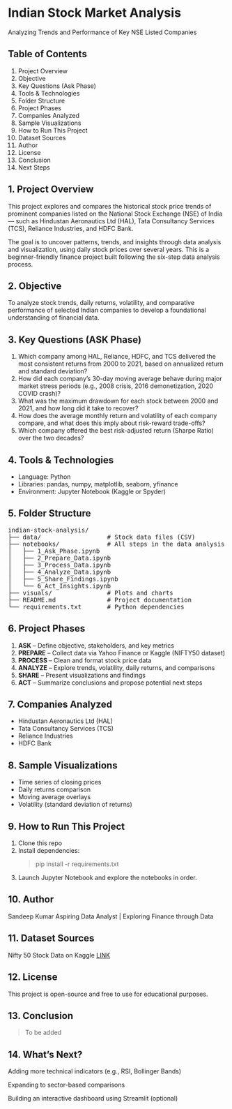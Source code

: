 # Indian Stock Market Analysis
Analyzing Trends and Performance of Key NSE Listed Companies

## Table of Contents
1. Project Overview
2. Objective
3. Key Questions (Ask Phase)
4. Tools & Technologies
5. Folder Structure
6. Project Phases
7. Companies Analyzed
8. Sample Visualizations
9. How to Run This Project
10. Dataset Sources
11. Author
12. License
13. Conclusion
14. Next Steps


## 1. Project Overview
This project explores and compares the historical stock price trends of prominent companies listed on the National Stock Exchange (NSE) of India — such as Hindustan Aeronautics Ltd (HAL), Tata Consultancy Services (TCS), Reliance Industries, and HDFC Bank.

The goal is to uncover patterns, trends, and insights through data analysis and visualization, using daily stock prices over several years. This is a beginner-friendly finance project built following the six-step data analysis process.

## 2. Objective
To analyze stock trends, daily returns, volatility, and comparative performance of selected Indian companies to develop a foundational understanding of financial data.

## 3. Key Questions (ASK Phase)
1. Which company among HAL, Reliance, HDFC, and TCS delivered the most consistent returns from 2000 to 2021, based on annualized return and standard deviation?
2. How did each company’s 30-day moving average behave during major market stress periods (e.g., 2008 crisis, 2016 demonetization, 2020 COVID crash)?
3. What was the maximum drawdown for each stock between 2000 and 2021, and how long did it take to recover?
4. How does the average monthly return and volatility of each company compare, and what does this imply about risk-reward trade-offs?
5. Which company offered the best risk-adjusted return (Sharpe Ratio) over the two decades?

## 4. Tools & Technologies
- Language: Python
- Libraries: pandas, numpy, matplotlib, seaborn, yfinance
- Environment: Jupyter Notebook (Kaggle or Spyder)

## 5. Folder Structure
<pre>
indian-stock-analysis/
├── data/                  # Stock data files (CSV)
├── notebooks/             # All steps in the data analysis process
│   ├── 1_Ask_Phase.ipynb
│   ├── 2_Prepare_Data.ipynb
│   ├── 3_Process_Data.ipynb
│   ├── 4_Analyze_Data.ipynb
│   ├── 5_Share_Findings.ipynb
│   └── 6_Act_Insights.ipynb
├── visuals/               # Plots and charts
├── README.md              # Project documentation
└── requirements.txt       # Python dependencies
</pre>

## 6. Project Phases
1. **ASK** – Define objective, stakeholders, and key metrics
2. **PREPARE** – Collect data via Yahoo Finance or Kaggle (NIFTY50 dataset)
3. **PROCESS** – Clean and format stock price data
4. **ANALYZE** – Explore trends, volatility, daily returns, and comparisons
5. **SHARE** – Present visualizations and findings
6. **ACT** – Summarize conclusions and propose potential next steps

## 7. Companies Analyzed
- Hindustan Aeronautics Ltd (HAL)
- Tata Consultancy Services (TCS)
- Reliance Industries
- HDFC Bank

## 8. Sample Visualizations
- Time series of closing prices
- Daily returns comparison
- Moving average overlays
- Volatility (standard deviation of returns)

## 9. How to Run This Project
1. Clone this repo
2. Install dependencies:
    > pip install -r requirements.txt
3. Launch Jupyter Notebook and explore the notebooks in order.

## 10. Author
Sandeep Kumar 
Aspiring Data Analyst | Exploring Finance through Data

## 11. Dataset Sources
Nifty 50 Stock Data on Kaggle [LINK](https://www.kaggle.com/datasets/rohanrao/nifty50-stock-market-data/data)

## 12. License
This project is open-source and free to use for educational purposes.

## 13. Conclusion
> To be added

## 14. What’s Next?
Adding more technical indicators (e.g., RSI, Bollinger Bands)

Expanding to sector-based comparisons

Building an interactive dashboard using Streamlit (optional)
